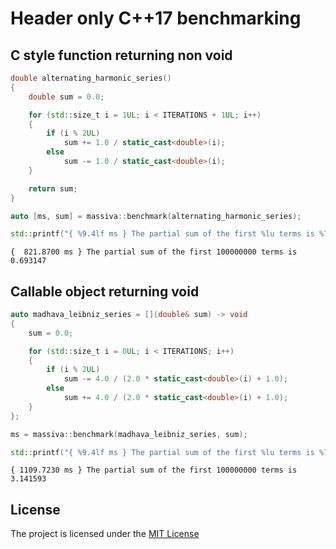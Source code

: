 
# Header only C++17 benchmarking

## __C style function returning non void__

```cpp
double alternating_harmonic_series()
{
    double sum = 0.0;

    for (std::size_t i = 1UL; i < ITERATIONS + 1UL; i++)
    {
        if (i % 2UL)
            sum += 1.0 / static_cast<double>(i);
        else
            sum -= 1.0 / static_cast<double>(i);
    }

    return sum;
}

auto [ms, sum] = massiva::benchmark(alternating_harmonic_series);

std::printf("{ %9.4lf ms } The partial sum of the first %lu terms is %7.6lf\n", ms, ITERATIONS, sum);
```

    {  821.8700 ms } The partial sum of the first 100000000 terms is 0.693147

## __Callable object returning void__

```cpp
auto madhava_leibniz_series = [](double& sum) -> void
{
    sum = 0.0;

    for (std::size_t i = 0UL; i < ITERATIONS; i++)
    {
        if (i % 2UL)
            sum -= 4.0 / (2.0 * static_cast<double>(i) + 1.0);
        else
            sum += 4.0 / (2.0 * static_cast<double>(i) + 1.0);
    }
};

ms = massiva::benchmark(madhava_leibniz_series, sum);

std::printf("{ %9.4lf ms } The partial sum of the first %lu terms is %7.6lf\n", ms, ITERATIONS, sum);

```

    { 1109.7230 ms } The partial sum of the first 100000000 terms is 3.141593

## License

The project is licensed under the [MIT License](https://opensource.org/licenses/MIT)
